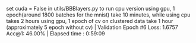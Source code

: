 set cuda = False in utils/BBBlayers.py to run cpu version
using gpu, 1 epoch(around 1800 batches for the mnist) take 10 minutes, while using cpu takes 2 hours
using gpu, 1 epoch of cv on clustered data take 1 hour (approximately 5  epoch without cv)
| Validation Epoch #6			Loss: 1.6757 Acc@1: 46.00%
| Elapsed time : 0:59:09

